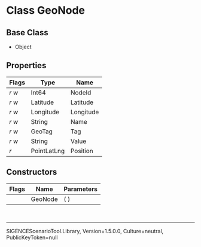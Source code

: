 # Class GeoNode
## Base Class
- Object
## Properties
Flags|Type|Name
-|-|-
*r* *w*|Int64|NodeId
*r* *w*|Latitude|Latitude
*r* *w*|Longitude|Longitude
*r* *w*|String|Name
*r* *w*|GeoTag|Tag
*r* *w*|String|Value
*r* &nbsp;|PointLatLng|Position
## Constructors
Flags|Name|Parameters
-|-|-
&nbsp;|GeoNode|( )

<br /><hr />
SIGENCEScenarioTool.Library, Version=1.5.0.0, Culture=neutral, PublicKeyToken=null
